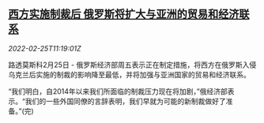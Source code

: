 <!--1645788662000-->
[西方实施制裁后 俄罗斯将扩大与亚洲的贸易和经济联系](https://cn.reuters.com/article/russia-economy-sanctions-asia-trade-0225-idCNKBS2KU16T)
------

<div><i>2022-02-25T11:19:01Z</i></div><p>路透莫斯科2月25日 - 俄罗斯经济部周五表示正在制定措施，将西方在俄罗斯入侵乌克兰后实施的制裁的影响降至最低，并将加强与亚洲国家的贸易和经济联系。</p><p>“我们明白，自2014年以来我们所面临的制裁压力现在将加剧，”俄经济部表示。“我们的一些外国同僚的言辞表明，我们早就为可能的新制裁做好了准备。”(完)</p>
